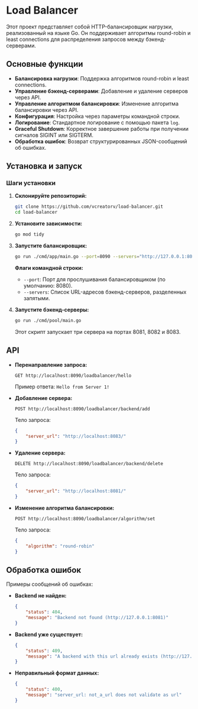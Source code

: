 # Load Balancer

Этот проект представляет собой HTTP-балансировщик нагрузки, реализованный на языке Go. Он поддерживает алгоритмы round-robin и least connections для распределения запросов между бэкенд-серверами.

## Основные функции

- **Балансировка нагрузки**: Поддержка алгоритмов round-robin и least connections.
- **Управление бэкенд-серверами**: Добавление и удаление серверов через API.
- **Управление алгоритмом балансировки**: Изменение алгоритма балансировки через API.
- **Конфигурация**: Настройка через параметры командной строки.
- **Логирование**: Стандартное логирование с помощью пакета `log`.
- **Graceful Shutdown**: Корректное завершение работы при получении сигналов SIGINT или SIGTERM.
- **Обработка ошибок**: Возврат структурированных JSON-сообщений об ошибках.

## Установка и запуск

### Шаги установки

1. **Склонируйте репозиторий:**

    ```bash
    git clone https://github.com/vcreatorv/load-balancer.git
    cd load-balancer
    ```

2. **Установите зависимости:**

    ```bash
    go mod tidy
    ```

3. **Запустите балансировщик:**

    ```bash
    go run ./cmd/app/main.go --port=8090 --servers="http://127.0.0.1:8081,http://127.0.0.1:8082"
    ```

   **Флаги командной строки:**

    - `--port`: Порт для прослушивания балансировщиком (по умолчанию: 8080).
    - `--servers`: Список URL-адресов бэкенд-серверов, разделенных запятыми.

4. **Запустите бэкенд-серверы:**

    ```bash
    go run ./cmd/pool/main.go
    ```

   Этот скрипт запускает три сервера на портах 8081, 8082 и 8083.

## API

- **Перенаправление запроса:**

    ```
    GET http://localhost:8090/loadbalancer/hello
    ```

  Пример ответа: `Hello from Server 1!`

- **Добавление сервера:**

    ```
    POST http://localhost:8090/loadbalancer/backend/add
    ```

  Тело запроса:

    ```json
    {
        "server_url": "http://localhost:8083/"
    }
    ```

- **Удаление сервера:**

    ```
    DELETE http://localhost:8090/loadbalancer/backend/delete
    ```

  Тело запроса:

    ```json
    {
        "server_url": "http://localhost:8081/"
    }
    ```

- **Изменение алгоритма балансировки:**

    ```
    POST http://localhost:8090/loadbalancer/algorithm/set
    ```

  Тело запроса:

    ```json
    {
        "algorithm": "round-robin"
    }
    ```

## Обработка ошибок

Примеры сообщений об ошибках:

- **Backend не найден:**

    ```json
    {
        "status": 404,
        "message": "Backend not found (http://127.0.0.1:8081)"
    }
    ```

- **Backend уже существует:**

    ```json
    {
        "status": 409,
        "message": "A backend with this url already exists (http://127.0.0.1:8083)"
    }
    ```
  
- **Неправильный формат данных:**
    ```json
    {
        "status": 400,
        "message": "server_url: not_a_url does not validate as url"
    }
    ```